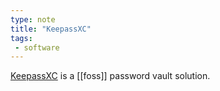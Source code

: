 ```yaml
---
type: note
title: "KeepassXC"
tags:
 - software
---
```


[KeepassXC](https://keepassxc.org/) is a [[foss]] password vault solution.